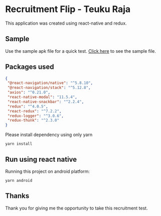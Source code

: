 # Recruitment Flip - Teuku Raja

This application was created using react-native and redux.

## Sample

Use the sample apk file for a quick test.
[Click here](https://github.com/teukuraja/flip-recruitment/releases/tag/0.0.1) to see the sample file.

## Packages used

```json
{
 "@react-navigation/native": "^5.8.10",
 "@react-navigation/stack": "^5.12.8",
 "axios": "^0.21.0",
 "react-native-modal": "11.5.4",
 "react-native-snackbar": "^2.2.4",
 "redux": "^4.0.5",
 "react-redux": "^7.2.2",
 "redux-logger": "^3.0.6",
 "redux-thunk": "^2.3.0"
}
```

Please install dependency using only yarn
```
yarn install
```

## Run using react native
Running this project on android platform:
```
yarn android
```

## Thanks
Thank you for giving me the opportunity to take this recruitment test.
